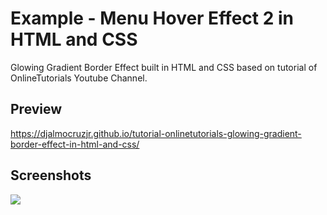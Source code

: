 <h1>Example - Menu Hover Effect 2 in HTML and CSS</h1>
<p>Glowing Gradient Border Effect built in HTML and CSS based on tutorial of OnlineTutorials Youtube Channel.</p>

<h2>Preview</h2>
<a href="https://djalmocruzjr.github.io/tutorial-onlinetutorials-glowing-gradient-border-effect-in-html-and-css/" targe="_blank">https://djalmocruzjr.github.io/tutorial-onlinetutorials-glowing-gradient-border-effect-in-html-and-css/</a>

<h2>Screenshots</h2>
<img src="https://raw.githubusercontent.com/DjalmoCruzJr/onlinetutorials-tutorial-glowing-gradient-border-effect-in-html-and-css/master/screenshots/screenshot.png">

